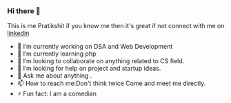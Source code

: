 ### Hi there 👋 
This is me Pratikshit if you know me then it's great if not connect with me on<a href="linkedin.com/in/pratikshit-chaturvedi-968661170/"> linkedin</a>

- 🔭 I’m currently working on DSA and Web Development
- 🌱 I’m currently learning php
- 👯 I’m looking to collaborate on anything related to CS field.
- 🤔 I’m looking for help on project and startup ideas.
- 💬 Ask me about anything  .
- 📫 How to reach me:Don't think twice Come and meet me directly.
- ⚡ Fun fact: I am a comedian

